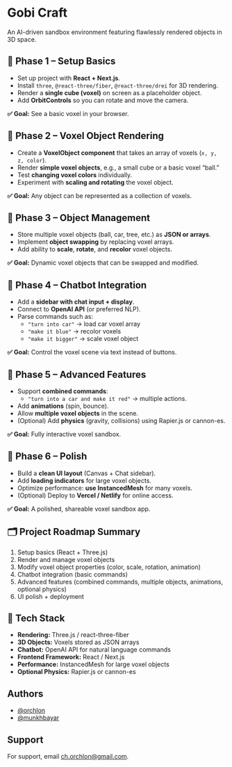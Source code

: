# Gobi Craft

An AI-driven sandbox environment featuring flawlessly rendered objects in 3D space.

## 📌 Phase 1 – Setup Basics

- Set up project with **React + Next.js**.
- Install `three`, `@react-three/fiber`, `@react-three/drei` for 3D rendering.
- Render a **single cube (voxel)** on screen as a placeholder object.
- Add **OrbitControls** so you can rotate and move the camera.

**✅ Goal:** See a basic voxel in your browser.

## 📌 Phase 2 – Voxel Object Rendering

- Create a **VoxelObject component** that takes an array of voxels (`x, y, z, color`).
- Render **simple voxel objects**, e.g., a small cube or a basic voxel “ball.”
- Test **changing voxel colors** individually.
- Experiment with **scaling and rotating** the voxel object.

**✅ Goal:** Any object can be represented as a collection of voxels.

## 📌 Phase 3 – Object Management

- Store multiple voxel objects (ball, car, tree, etc.) as **JSON or arrays**.
- Implement **object swapping** by replacing voxel arrays.
- Add ability to **scale**, **rotate**, and **recolor** voxel objects.

**✅ Goal:** Dynamic voxel objects that can be swapped and modified.

## 📌 Phase 4 – Chatbot Integration

- Add a **sidebar with chat input + display**.
- Connect to **OpenAI API** (or preferred NLP).
- Parse commands such as:
  - `"turn into car"` → load car voxel array
  - `"make it blue"` → recolor voxels
  - `"make it bigger"` → scale voxel object

**✅ Goal:** Control the voxel scene via text instead of buttons.

## 📌 Phase 5 – Advanced Features

- Support **combined commands**:
  - `"turn into a car and make it red"` → multiple actions.
- Add **animations** (spin, bounce).
- Allow **multiple voxel objects** in the scene.
- (Optional) Add **physics** (gravity, collisions) using Rapier.js or cannon-es.

**✅ Goal:** Fully interactive voxel sandbox.

## 📌 Phase 6 – Polish

- Build a **clean UI layout** (Canvas + Chat sidebar).
- Add **loading indicators** for large voxel objects.
- Optimize performance: **use InstancedMesh** for many voxels.
- (Optional) Deploy to **Vercel / Netlify** for online access.

**✅ Goal:** A polished, shareable voxel sandbox app.

## 🗂️ Project Roadmap Summary

1. Setup basics (React + Three.js)
2. Render and manage voxel objects
3. Modify voxel object properties (color, scale, rotation, animation)
4. Chatbot integration (basic commands)
5. Advanced features (combined commands, multiple objects, animations, optional physics)
6. UI polish + deployment

## 🔧 Tech Stack

- **Rendering:** Three.js / react-three-fiber
- **3D Objects:** Voxels stored as JSON arrays
- **Chatbot:** OpenAI API for natural language commands
- **Frontend Framework:** React / Next.js
- **Performance:** InstancedMesh for large voxel objects
- **Optional Physics:** Rapier.js or cannon-es

## Authors

- [@orchlon](https://www.github.com/orchlonn)
- [@munkhbayar](https://www.github.com/munkhbayar17)

## Support

For support, email ch.orchlon@gmail.com.
